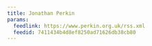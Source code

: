 ```yaml
---
title: Jonathan Perkin
params:
  feedlink: https://www.perkin.org.uk/rss.xml
  feedid: 7411434b4d8ef8250ad71626db38cb80
---
```

